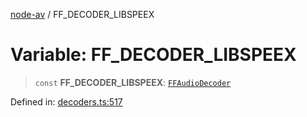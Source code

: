 [node-av](../globals.md) / FF\_DECODER\_LIBSPEEX

# Variable: FF\_DECODER\_LIBSPEEX

> `const` **FF\_DECODER\_LIBSPEEX**: [`FFAudioDecoder`](../type-aliases/FFAudioDecoder.md)

Defined in: [decoders.ts:517](https://github.com/seydx/av/blob/f8631fc881b394300b1479f511d55cf1c370a87f/src/constants/decoders.ts#L517)
